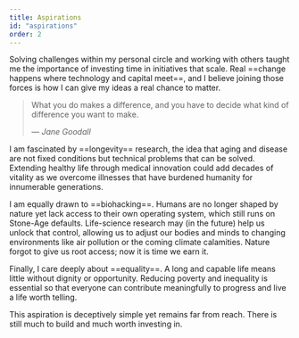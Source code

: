 ```yaml
---
title: Aspirations
id: "aspirations"
order: 2
---
```


Solving challenges within my personal circle and working with others taught me the importance of investing time in initiatives that scale. Real ==change happens where technology and capital meet==, and I believe joining those forces is how I can give my ideas a real chance to matter.

> What you do makes a difference, and you have to decide what kind of difference you want to make.
> <footer>— <cite>Jane Goodall</cite></footer>

I am fascinated by ==longevity== research, the idea that aging and disease are not fixed conditions but technical problems that can be solved. Extending healthy life through medical innovation could add decades of vitality as we overcome illnesses that have burdened humanity for innumerable generations.

I am equally drawn to ==biohacking==. Humans are no longer shaped by nature yet lack access to their own operating system, which still runs on Stone-Age defaults. Life-science research may (in the future) help us unlock that control, allowing us to adjust our bodies and minds to changing environments like air pollution or the coming climate calamities. Nature forgot to give us root access; now it is time we earn it.

Finally, I care deeply about ==equality==. A long and capable life means little without dignity or opportunity. Reducing poverty and inequality is essential so that everyone can contribute meaningfully to progress and live a life worth telling.

This aspiration is deceptively simple yet remains far from reach. There is still much to build and much worth investing in.